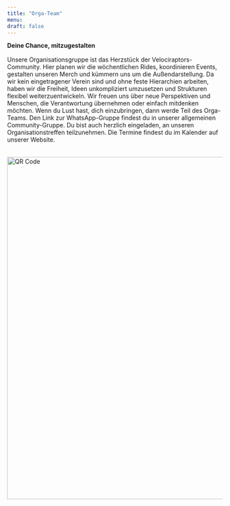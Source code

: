 ```yaml
---
title: "Orga-Team"
menu:
draft: false
---
```


**Deine Chance, mitzugestalten**
<div style="margin-top: 1.0rem;"></div>

Unsere Organisationsgruppe ist das Herzstück der Velociraptors-Community. Hier planen wir die wöchentlichen Rides, koordinieren Events, gestalten unseren Merch und kümmern uns um die Außendarstellung. Da wir kein eingetragener Verein sind und ohne feste Hierarchien arbeiten, haben wir die Freiheit, Ideen unkompliziert umzusetzen und Strukturen flexibel weiterzuentwickeln. Wir freuen uns über neue Perspektiven und Menschen, die Verantwortung übernehmen oder einfach mitdenken möchten. Wenn du Lust hast, dich einzubringen, dann werde Teil des Orga-Teams. Den Link zur WhatsApp-Gruppe findest du in unserer allgemeinen Community-Gruppe. Du bist auch herzlich eingeladen, an unseren Organisationstreffen teilzunehmen. Die Termine findest du im Kalender auf unserer Website.

<div style="margin-top: 2rem; text-align: left;">
  <img src="/images/orgateam.jpg" alt="QR Code" width="800">
</div>

